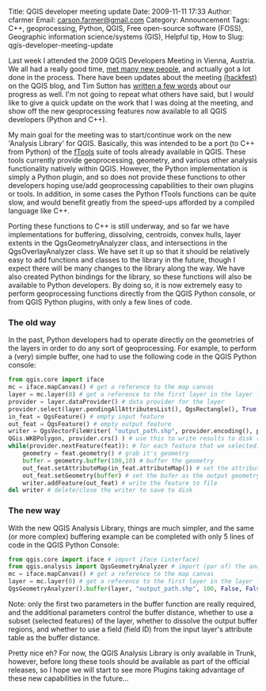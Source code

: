 Title: QGIS developer meeting update
Date: 2009-11-11 17:33
Author: cfarmer
Email: carson.farmer@gmail.com
Category: Announcement
Tags: C++, geoprocessing, Python, QGIS, Free open-source software (FOSS), Geographic information science/systems (GIS), Helpful tip, How to
Slug: qgis-developer-meeting-update

Last week I attended the 2009 QGIS Developers Meeting in Vienna,
Austria. We all had a really good time, [met many new people][], and
actually got a lot done in the process. There have been updates about
the meeting [(hackfest)][] on the QGIS blog, and Tim Sutton has [written
a few words][] about our progress as well. I'm not going to repeat what
others have said, but I *would* like to give a quick update on the work
that I was doing at the meeting, and show off the new geoprocessing
features now available to all QGIS developers (Python and C++).
<!--more-->

My main goal for the meeting was to start/continue work on the new
'Analysis Library' for QGIS. Basically, this was intended to be a port
(to C++ from Python) of the [fTools][] suite of tools already available
in QGIS. These tools currently provide geoprocessing, geometry, and
various other analysis functionality natively within QGIS. However, the
Python implementation is simply a Python plugin, and so does not provide
these functions to other developers hoping use/add geoprocessing
capabilities to their own plugins or tools. In addition, in some cases
the Python fTools functions can be quite slow, and would benefit greatly
from the speed-ups afforded by a compiled language like C++.

Porting these functions to C++ is still underway, and so far we have
implementations for buffering, dissolving, centroids, convex hulls,
layer extents in the QgsGeometryAnalyzer class, and intersections in the
QgsOverlayAnalyzer class. We have set it up so that it should be
relatively easy to add functions and classes to the library in the
future, though I expect there will be many changes to the library along
the way. We have also created Python bindings for the library, so these
functions will also be available to Python developers. By doing so, it
is now extremely easy to perform geoprocessing functions directly from
the QGIS Python console, or from QGIS Python plugins, with only a few
lines of code.

### The old way
In the past, Python developers had to operate directly on the
geometries of the layers in order to do any sort of geoprocessing. For
example, to perform a (very) simple buffer, one had to use the following
code in the QGIS Python console:

```python
from qgis.core import iface
mc = iface.mapCanvas() # get a reference to the map canvas
layer = mc.layer(0) # get a reference to the first layer in the layer list
provider = layer.dataProvider() # data provider for the layer
provider.select(layer.pendingAllAttributesList(), QgsRectangle(), True, True) # select features to buffer
in_feat = QgsFeature() # empty input feature
out_feat = QgsFeature() # empty output feature
writer = QgsVectorFileWriter( "output_path.shp", provider.encoding(), provider.fields(), 
QGis.WKBPolygon, provider.crs() ) # use this to write results to disk (as shapefile)
while(provider.nextFeature(feat)): # for each feature that we selected...
    geometry = feat.geometry() # grab it's geometry
    buffer = geometry.buffer(100,10) # buffer the geometry
    out_feat.setAttributeMap(in_feat.attributeMap()) # set the attributes for the output feature
    out_feat.setGeometry(buffer) # set the bufer as the output geometry
    writer.addFeature(out_feat) # write the feature to file
del writer # delete/close the writer to save to disk
```

### The new way
With the new QGIS Analysis Library, things are much simpler, and the
same (or more complex) buffering example can be completed with only 5
lines of code in the QGIS Python Console:

```python
from qgis.core import iface # import iface (interface)
from qgis.analysis import QgsGeometryAnalyzer # import (par of) the analysis library
mc = iface.mapCanvas() # get a reference to the map canvas
layer = mc.layer(0) # get a reference to the first layer in the layer list
QgsGeometryAnalyzer().buffer(layer, "output_path.shp", 100, False, False, -1) # perform the buffer
```

Note: only the first two parameters in the buffer function are really
required, and the additional parameters control the buffer distance,
whether to use a subset (selected features) of the layer, whether to
dissolve the output buffer regions, and whether to use a field (field
ID) from the input layer's attribute table as the buffer distance.

Pretty nice eh? For now, the QGIS Analysis Library is only available in
Trunk, however, before long these tools should be available as part of
the official releases, so I hope we will start to see more Plugins
taking advantage of these new capabilities in the future...

[met many new people]: http://blog.qgis.org/node/139
[(hackfest)]: http://qgis.org/en/developer-meeting.html
[written a few words]: http://linfiniti.com/2009/11/report-back-on-the-qgis-hackfest-in-vienna-november-2009/
[fTools]: http://www.ftools.ca/
